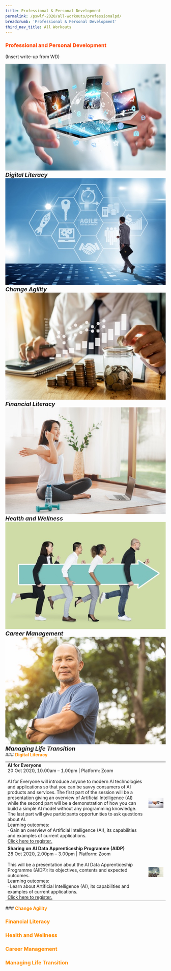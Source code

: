 ```yaml
---
title: Professional & Personal Development
permalink: /pswlf-2020/all-workouts/professionalpd/
breadcrumb: 'Professional & Personal Development'
third_nav_title: All Workouts
---
```

### <font color="orangered"><b>Professional and Personal Development</b></font>
(Insert write-up from WD)
<div class="row">
    <div class="col is-4">
	     <figure style="margin:0;">
	     <a href="#digital"><img src="/images/digitalliteracy.jpg"></a>
		     <font size="4"><b><i>Digital Literacy</i></b></font>
		</figure>
    </div>
    <div class="col is-4">
	    <figure style="margin:0;">
	     <a href="#change"><img src="/images/changeagility.jpg"></a>
		    <font size="4"><b><i>Change Agility</i></b></font>
		</figure>
    </div>
    <div class="col is-4">
	    <figure style="margin:0;">
	    <a href="#financial"><img src="/images/financialliteracy.jpg"></a>
		    <font size="4"><b><i>Financial Literacy</i></b></font>
		</figure>
    </div>
</div>

<div class="row">
    <div class="col is-4">
	     <figure style="margin:0;">
		<a href="#health"><img src="/images/health1.jpg"></a>
		   <font size="4"><b><i>Health and Wellness</i></b></font>
		</figure>
    </div>
    <div class="col is-4">
	    <figure style="margin:0;">
		<a href="#career"><img src="/images/careermanagement1.jpg"></a>
		   <font size="4"><b><i>Career Management</i></b></font>
		</figure>
    </div>
    <div class="col is-4">
	    <figure style="margin:0;">
		<a href="#life"><img src="/images/lifetransition.jpg"></a>		    
		    <font size="4"><b><i>Managing Life Transition</i></b></font>
		</figure>
    </div>
</div>
### <font color="darkorange"><b>Digital Literacy</b></font><a name="digital"></a>
<table>
<tr>
    <td>
      <b>AI for Everyone</b>
      <br>20 Oct 2020, 10.00am – 1.00pm | Platform: Zoom
      <br>       
      <br>AI for Everyone will introduce anyone to modern AI technologies and applications so that you can be savvy consumers of AI products and services. The first part of the session will be a presentation giving an overview of Artificial Intelligence (AI) while the second part will be a demonstration of how you can build a simple AI model without any programming knowledge. The last part will give participants opportunities to ask questions about AI. 
      <br>Learning outcomes:
      <br>∙ Gain an overview of Artificial Intelligence (AI), its capabilities and examples of current applications.       
	    <br>
      <a href="http://www.csc.gov.sg">Click here to register.</a> 
    </td>    
	<td>
     <img src="/images/digital3.jpg">
    </td>
</tr>
<tr>
    <td>
      <b>Sharing on AI Data Apprenticeship Programme (AIDP)</b>
      <br>28 Oct 2020, 2.00pm – 3.00pm | Platform: Zoom
      <br>       
      <br>This will be a presentation about the AI Data Apprenticeship Programme (AIDP): its objectives, contents and expected outcomes. 
      <br>Learning outcomes:
      <br>∙ Learn about Artificial Intelligence (AI), its capabilities and examples of current applications. 
      <br>
      <a href="http://www.csc.gov.sg">Click here to register.</a>   
    </td>
    <td>
     <img src="/images/digital4.jpg">
    </td>
</tr>
</table>
### <font color="darkorange"><b>Change Agility</b></font><a name="change"></a>

### <font color="darkorange"><b>Financial Literacy</b></font><a name="financial"></a>

### <font color="darkorange"><b>Health and Wellness</b></font><a name="health"></a>

### <font color="darkorange"><b>Career Management</b></font><a name="career"></a>

### <font color="darkorange"><b>Managing Life Transition</b></font><a name="life"></a>

